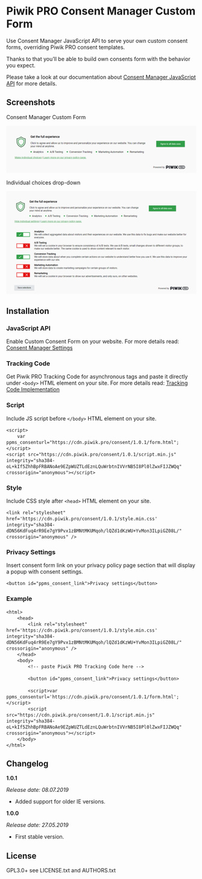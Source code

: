 # Piwik PRO Consent Manager Custom Form

Use Consent Manager JavaScript API to serve your own custom consent forms, overriding Piwik PRO consent templates.
  
Thanks to that you’ll be able to build own consents form with the behavior you expect.
  
Please take a look at our documentation about [Consent Manager JavaScript API](https://developers.piwik.pro/en/latest/consent_manager/api.html) for more details.

## Screenshots

Consent Manager Custom Form

![Screenshot 1](/screenshot1.png?raw=true)

Individual choices drop-down

![Screenshot 2](/screenshot2.png?raw=true)

## Installation

### JavaScript API
Enable Custom Consent Form on your website. For more details read: [Consent Manager Settings](https://help.piwik.pro/support/consent-manager/setting-consent-manager/)

### Tracking Code
Get Piwik PRO Tracking Code for asynchronous tags and paste it directly under `<body>` HTML element on your site. For more details read: [Tracking Code Implementation](https://help.piwik.pro/support/getting-started/tracking-code-implementation/)

### Script
Include JS script before `</body>` HTML element on your site.

```
<script>
    var ppms_consenturl="https://cdn.piwik.pro/consent/1.0.1/form.html";
</script>
<script src="https://cdn.piwik.pro/consent/1.0.1/script.min.js" integrity="sha384-oL+kIf5ZhhBpFRBANoAe9EZpWUZTLdEznLQuWrbtnIVVrNB5I8Pl0lZwxFIJZWQq" crossorigin="anonymous"></script>
```

### Style
Include CSS style after `<head>` HTML element on your site.

```
<link rel="stylesheet" href='https://cdn.piwik.pro/consent/1.0.1/style.min.css' integrity="sha384-dDN56KdFuq4rR9Ee7gY9Pvx1zBMNtMKUMqoh/lQZd1dKzWU+YvMon3ILpiGZ08L/" crossorigin="anonymous" />
```

### Privacy Settings
Insert consent form link on your privacy policy page section that will display a popup with consent settings.

```
<button id="ppms_consent_link">Privacy settings</button>
```

### Example

```
<html>
    <head>
        <link rel="stylesheet" href='https://cdn.piwik.pro/consent/1.0.1/style.min.css' integrity="sha384-dDN56KdFuq4rR9Ee7gY9Pvx1zBMNtMKUMqoh/lQZd1dKzWU+YvMon3ILpiGZ08L/" crossorigin="anonymous" />
    </head>
    <body>
        <!-- paste Piwik PRO Tracking Code here -->
        
        <button id="ppms_consent_link">Privacy settings</button>
        
        <script>var ppms_consenturl='https://cdn.piwik.pro/consent/1.0.1/form.html';</script>
        <script src="https://cdn.piwik.pro/consent/1.0.1/script.min.js" integrity="sha384-oL+kIf5ZhhBpFRBANoAe9EZpWUZTLdEznLQuWrbtnIVVrNB5I8Pl0lZwxFIJZWQq" crossorigin="anonymous"></script>
    </body>
</html>
```

## Changelog

**1.0.1**

*Release date: 08.07.2019*
* Added support for older IE versions.

**1.0.0**

*Release date: 27.05.2019*
* First stable version.

## License

GPL3.0+ see LICENSE.txt and AUTHORS.txt